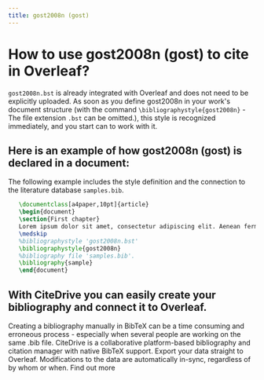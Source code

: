 ```yaml
---
title: gost2008n (gost)
---
```


# How to use gost2008n (gost) to cite in Overleaf? 
`gost2008n.bst` is already integrated with Overleaf and does not need to be explicitly uploaded. As soon as you define gost2008n in your work's document structure (with the command `\bibliographystyle{gost2008n}` - The file extension `.bst` can be omitted.), this style is recognized immediately, and you start can to work with it.

## Here is an example of how gost2008n (gost) is declared in a document:
The following example includes the style definition and the connection to the literature database `samples.bib`.
```tex
   \documentclass[a4paper,10pt]{article}
   \begin{document}
   \section{First chapter}
   Lorem ipsum dolor sit amet, consectetur adipiscing elit. Aenean fermentum justo massa, ut maximus mauris sodales et. Aenean vel elit a erat rhoncus pharetra.
   \medskip
   %bibliographystyle 'gost2008n.bst'
   \bibliographystyle{gost2008n}
   %bibliography file 'samples.bib'.
   \bibliography{sample}
   \end{document}
```

## With CiteDrive you can easily create your bibliography and connect it to Overleaf. 
Creating a bibliography manually in BibTeX can be a time consuming and erroneous process - especially when several people are working on the same .bib file. CiteDrive is a collaborative platform-based bibliography and citation manager with native BibTeX support. Export your data straight to Overleaf. Modifications to the data are automatically in-sync, regardless of by whom or when. Find out more